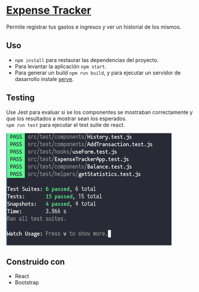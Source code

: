 # [Expense Tracker](https://expense-tracker75.netlify.app)
Permite registrar tus gastos e ingresos y ver un historial de los 
mismos.

## Uso 
- `npm install` para restaurar las dependencias del proyecto.  
- Para levantar la aplicación `npm start`.  
- Para generar un build `npm run build`, y para ejecutar un servidor 
de dasarrollo instale [serve](https://www.npmjs.com/package/serve).

## Testing 
Use Jest para evaluar si se los componentes se mostraban correctamente y que los 
resultados a mostrar sean los esperados.  
`npm run test` para ejecutar el test suite de react.

![Screenshot](testingexp.png)

## Construido con 

- React
- Bootstrap 

